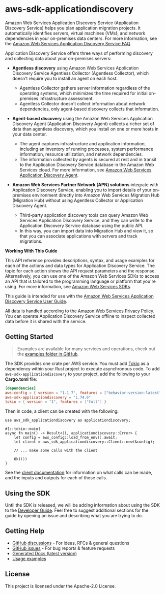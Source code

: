 # aws-sdk-applicationdiscovery

Amazon Web Services Application Discovery Service (Application Discovery Service) helps you plan application migration projects. It automatically identifies servers, virtual machines (VMs), and network dependencies in your on-premises data centers. For more information, see the [Amazon Web Services Application Discovery Service FAQ](http://aws.amazon.com/application-discovery/faqs/).

Application Discovery Service offers three ways of performing discovery and collecting data about your on-premises servers:
  - __Agentless discovery__ using Amazon Web Services Application Discovery Service Agentless Collector (Agentless Collector), which doesn't require you to install an agent on each host.
    - Agentless Collector gathers server information regardless of the operating systems, which minimizes the time required for initial on-premises infrastructure assessment.
    - Agentless Collector doesn't collect information about network dependencies, only agent-based discovery collects that information.

  - __Agent-based discovery__ using the Amazon Web Services Application Discovery Agent (Application Discovery Agent) collects a richer set of data than agentless discovery, which you install on one or more hosts in your data center.
    - The agent captures infrastructure and application information, including an inventory of running processes, system performance information, resource utilization, and network dependencies.
    - The information collected by agents is secured at rest and in transit to the Application Discovery Service database in the Amazon Web Services cloud. For more information, see [Amazon Web Services Application Discovery Agent](https://docs.aws.amazon.com/application-discovery/latest/userguide/discovery-agent.html).

  - __Amazon Web Services Partner Network (APN) solutions__ integrate with Application Discovery Service, enabling you to import details of your on-premises environment directly into Amazon Web Services Migration Hub (Migration Hub) without using Agentless Collector or Application Discovery Agent.
    - Third-party application discovery tools can query Amazon Web Services Application Discovery Service, and they can write to the Application Discovery Service database using the public API.
    - In this way, you can import data into Migration Hub and view it, so that you can associate applications with servers and track migrations.

__Working With This Guide__

This API reference provides descriptions, syntax, and usage examples for each of the actions and data types for Application Discovery Service. The topic for each action shows the API request parameters and the response. Alternatively, you can use one of the Amazon Web Services SDKs to access an API that is tailored to the programming language or platform that you're using. For more information, see [Amazon Web Services SDKs](http://aws.amazon.com/tools/#SDKs).

This guide is intended for use with the [Amazon Web Services Application Discovery Service User Guide](https://docs.aws.amazon.com/application-discovery/latest/userguide/).

All data is handled according to the [Amazon Web Services Privacy Policy](https://aws.amazon.com/privacy/). You can operate Application Discovery Service offline to inspect collected data before it is shared with the service.

## Getting Started

> Examples are available for many services and operations, check out the
> [examples folder in GitHub](https://github.com/awslabs/aws-sdk-rust/tree/main/examples).

The SDK provides one crate per AWS service. You must add [Tokio](https://crates.io/crates/tokio)
as a dependency within your Rust project to execute asynchronous code. To add `aws-sdk-applicationdiscovery` to
your project, add the following to your **Cargo.toml** file:

```toml
[dependencies]
aws-config = { version = "1.1.7", features = ["behavior-version-latest"] }
aws-sdk-applicationdiscovery = "1.74.0"
tokio = { version = "1", features = ["full"] }
```

Then in code, a client can be created with the following:

```rust,no_run
use aws_sdk_applicationdiscovery as applicationdiscovery;

#[::tokio::main]
async fn main() -> Result<(), applicationdiscovery::Error> {
    let config = aws_config::load_from_env().await;
    let client = aws_sdk_applicationdiscovery::Client::new(&config);

    // ... make some calls with the client

    Ok(())
}
```

See the [client documentation](https://docs.rs/aws-sdk-applicationdiscovery/latest/aws_sdk_applicationdiscovery/client/struct.Client.html)
for information on what calls can be made, and the inputs and outputs for each of those calls.

## Using the SDK

Until the SDK is released, we will be adding information about using the SDK to the
[Developer Guide](https://docs.aws.amazon.com/sdk-for-rust/latest/dg/welcome.html). Feel free to suggest
additional sections for the guide by opening an issue and describing what you are trying to do.

## Getting Help

* [GitHub discussions](https://github.com/awslabs/aws-sdk-rust/discussions) - For ideas, RFCs & general questions
* [GitHub issues](https://github.com/awslabs/aws-sdk-rust/issues/new/choose) - For bug reports & feature requests
* [Generated Docs (latest version)](https://awslabs.github.io/aws-sdk-rust/)
* [Usage examples](https://github.com/awslabs/aws-sdk-rust/tree/main/examples)

## License

This project is licensed under the Apache-2.0 License.

